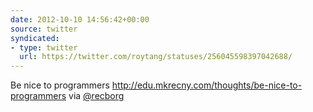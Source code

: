 ```yaml
---
date: 2012-10-10 14:56:42+00:00
source: twitter
syndicated:
- type: twitter
  url: https://twitter.com/roytang/statuses/256045598397042688/
---
```


Be nice to programmers http://edu.mkrecny.com/thoughts/be-nice-to-programmers via [@recborg](https://twitter.com/recborg/)